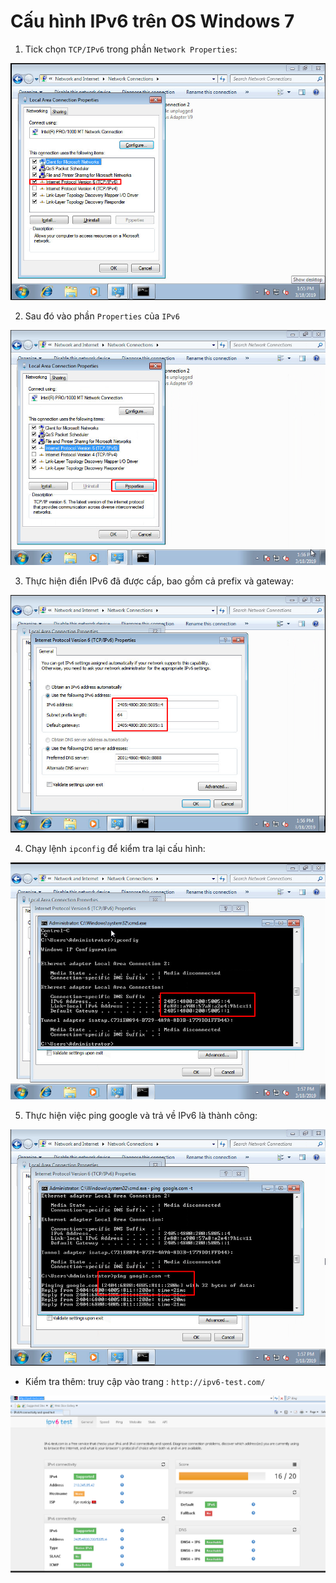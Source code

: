 # Cấu hình IPv6 trên OS Windows 7

1. Tick chọn `TCP/IPv6` trong phần `Network Properties`:

![](../images/window1.png)

2. Sau đó vào phần `Properties` của `IPv6`

![](../images/window2.png)

3. Thực hiện điển IPv6 đã được cấp, bao gồm cả prefix và gateway:

![](../images/window3.png)

4. Chạy lệnh `ipconfig` để kiểm tra lại cấu hình:

![](../images/window4.png)

5. Thực hiện việc ping google và trả về IPv6 là thành công:

![](../images/window5.png)

- Kiểm tra thêm: truy cập vào trang : `http://ipv6-test.com/`

![](../images/window6.png)